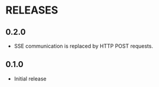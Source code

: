 # RELEASES

## 0.2.0

* SSE communication is replaced by HTTP POST requests.

## 0.1.0

* Initial release